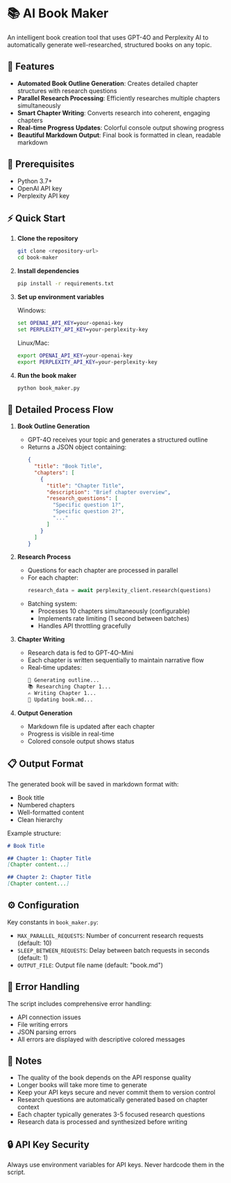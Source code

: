 # 📚 AI Book Maker

An intelligent book creation tool that uses GPT-4O and Perplexity AI to automatically generate well-researched, structured books on any topic.

## 🌟 Features

- **Automated Book Outline Generation**: Creates detailed chapter structures with research questions
- **Parallel Research Processing**: Efficiently researches multiple chapters simultaneously
- **Smart Chapter Writing**: Converts research into coherent, engaging chapters
- **Real-time Progress Updates**: Colorful console output showing progress
- **Beautiful Markdown Output**: Final book is formatted in clean, readable markdown

## 🔧 Prerequisites

- Python 3.7+
- OpenAI API key
- Perplexity API key

## ⚡ Quick Start

1. **Clone the repository**
   ```bash
   git clone <repository-url>
   cd book-maker
   ```

2. **Install dependencies**
   ```bash
   pip install -r requirements.txt
   ```

3. **Set up environment variables**
   
   Windows:
   ```cmd
   set OPENAI_API_KEY=your-openai-key
   set PERPLEXITY_API_KEY=your-perplexity-key
   ```
   
   Linux/Mac:
   ```bash
   export OPENAI_API_KEY=your-openai-key
   export PERPLEXITY_API_KEY=your-perplexity-key
   ```

4. **Run the book maker**
   ```bash
   python book_maker.py
   ```

## 🎯 Detailed Process Flow

1. **Book Outline Generation**
   - GPT-4O receives your topic and generates a structured outline
   - Returns a JSON object containing:
     ```json
     {
       "title": "Book Title",
       "chapters": [
         {
           "title": "Chapter Title",
           "description": "Brief chapter overview",
           "research_questions": [
             "Specific question 1?",
             "Specific question 2?",
             "..."
           ]
         }
       ]
     }
     ```

2. **Research Process**
   - Questions for each chapter are processed in parallel
   - For each chapter:
     ```python
     research_data = await perplexity_client.research(questions)
     ```
   - Batching system:
     - Processes 10 chapters simultaneously (configurable)
     - Implements rate limiting (1 second between batches)
     - Handles API throttling gracefully

3. **Chapter Writing**
   - Research data is fed to GPT-4O-Mini
   - Each chapter is written sequentially to maintain narrative flow
   - Real-time updates:
     ```markdown
     🎯 Generating outline...
     📚 Researching Chapter 1...
     ✍️ Writing Chapter 1...
     📝 Updating book.md...
     ```

4. **Output Generation**
   - Markdown file is updated after each chapter
   - Progress is visible in real-time
   - Colored console output shows status

## 📋 Output Format

The generated book will be saved in markdown format with:
- Book title
- Numbered chapters
- Well-formatted content
- Clean hierarchy

Example structure:
```markdown
# Book Title

## Chapter 1: Chapter Title
[Chapter content...]

## Chapter 2: Chapter Title
[Chapter content...]
```

## ⚙️ Configuration

Key constants in `book_maker.py`:
- `MAX_PARALLEL_REQUESTS`: Number of concurrent research requests (default: 10)
- `SLEEP_BETWEEN_REQUESTS`: Delay between batch requests in seconds (default: 1)
- `OUTPUT_FILE`: Output file name (default: "book.md")

## 🚨 Error Handling

The script includes comprehensive error handling:
- API connection issues
- File writing errors
- JSON parsing errors
- All errors are displayed with descriptive colored messages

## 📝 Notes

- The quality of the book depends on the API response quality
- Longer books will take more time to generate
- Keep your API keys secure and never commit them to version control
- Research questions are automatically generated based on chapter context
- Each chapter typically generates 3-5 focused research questions
- Research data is processed and synthesized before writing

## 🔒 API Key Security

Always use environment variables for API keys. Never hardcode them in the script. 
